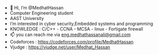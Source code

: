 - 👋 Hi, I’m @MedhatHassan
- Computer Engineering student 
- AAST University
- I’m interested in cyber security,Embedded systems and programming 
- KNOWLEDGE : C/C++ - CCNA - MCSA - linux - Fortigate firewall
- 📫 you can reach me  via eng.medhathassanali@gmail.com
- Codeforces : https://codeforces.com/profile/MedhatHassan
- Vjudge : https://vjudge.net/user/Medhat_Hassan
